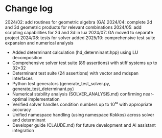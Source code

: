 # Change log

2024/02: add routines for geometric algebra (GA)
2024/04: complete 2d and 3d geometric products for relevant combinations
2024/05: add scripting capabilities for 2d and 3d in lua
2024/07: GA moved to separate project
2024/08: tests for solver added
2025/10: comprehensive test suite expansion and numerical analysis

- Added determinant calculation (hd_determinant.hpp) using LU decomposition
- Comprehensive solver test suite (89 assertions) with stiff systems up to 32×32
- Determinant test suite (24 assertions) with vector and mdspan interfaces
- Python test generators (generate_test_solver.py, generate_test_determinant.py)
- Numerical stability analysis (SOLVER_ANALYSIS.md) confirming near-optimal implementation
- Verified solver handles condition numbers up to 10¹⁰ with appropriate accuracy
- Unified namespace handling (using namespace Kokkos) across solver and determinant
- Developer guide (CLAUDE.md) for future development and AI assistant integration
